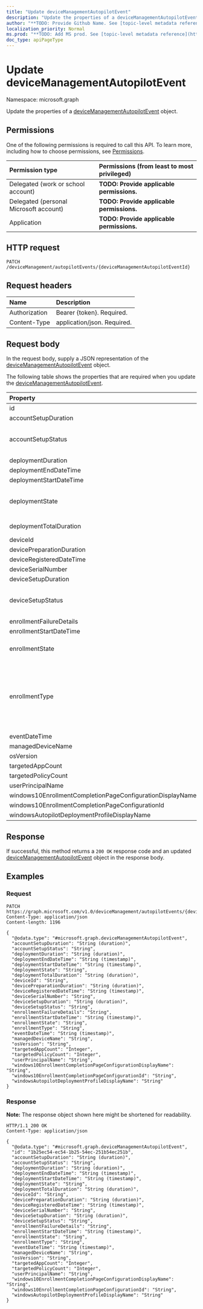 ```yaml
---
title: "Update deviceManagementAutopilotEvent"
description: "Update the properties of a deviceManagementAutopilotEvent object."
author: "**TODO: Provide Github Name. See [topic-level metadata reference](https://msgo.azurewebsites.net/add/document/guidelines/metadata.html#topic-level-metadata)**"
localization_priority: Normal
ms.prod: "**TODO: Add MS prod. See [topic-level metadata reference](https://msgo.azurewebsites.net/add/document/guidelines/metadata.html#topic-level-metadata)**"
doc_type: apiPageType
---
```


# Update deviceManagementAutopilotEvent
Namespace: microsoft.graph



Update the properties of a [deviceManagementAutopilotEvent](../resources/devicemanagementautopilotevent.md) object.

## Permissions
One of the following permissions is required to call this API. To learn more, including how to choose permissions, see [Permissions](/graph/permissions-reference).

|Permission type|Permissions (from least to most privileged)|
|:---|:---|
|Delegated (work or school account)|**TODO: Provide applicable permissions.**|
|Delegated (personal Microsoft account)|**TODO: Provide applicable permissions.**|
|Application|**TODO: Provide applicable permissions.**|

## HTTP request

<!-- {
  "blockType": "ignored"
}
-->
``` http
PATCH /deviceManagement/autopilotEvents/{deviceManagementAutopilotEventId}
```

## Request headers
|Name|Description|
|:---|:---|
|Authorization|Bearer {token}. Required.|
|Content-Type|application/json. Required.|

## Request body
In the request body, supply a JSON representation of the [deviceManagementAutopilotEvent](../resources/devicemanagementautopilotevent.md) object.

The following table shows the properties that are required when you update the [deviceManagementAutopilotEvent](../resources/devicemanagementautopilotevent.md).

|Property|Type|Description|
|:---|:---|:---|
|id|String|**TODO: Add Description** Inherited from [entity](../resources/entity.md)|
|accountSetupDuration|Duration|Time spent in user ESP.|
|accountSetupStatus|windowsAutopilotDeploymentState|Deployment status for the enrollment status page account setup phase. Possible values are: `unknown`, `success`, `inProgress`, `failure`, `successWithTimeout`, `notAttempted`, `disabled`.|
|deploymentDuration|Duration|Autopilot deployment duration including enrollment.|
|deploymentEndDateTime|DateTimeOffset|Deployment end time.|
|deploymentStartDateTime|DateTimeOffset|Deployment start time.|
|deploymentState|windowsAutopilotDeploymentState|Deployment state like Success, Failure, InProgress, SuccessWithTimeout. Possible values are: `unknown`, `success`, `inProgress`, `failure`, `successWithTimeout`, `notAttempted`, `disabled`.|
|deploymentTotalDuration|Duration|Total deployment duration from enrollment to Desktop screen.|
|deviceId|String|Device id associated with the object|
|devicePreparationDuration|Duration|Time spent in device enrollment.|
|deviceRegisteredDateTime|DateTimeOffset|Device registration date.|
|deviceSerialNumber|String|Device serial number.|
|deviceSetupDuration|Duration|Time spent in device ESP.|
|deviceSetupStatus|windowsAutopilotDeploymentState|Deployment status for the enrollment status page device setup phase. Possible values are: `unknown`, `success`, `inProgress`, `failure`, `successWithTimeout`, `notAttempted`, `disabled`.|
|enrollmentFailureDetails|String|Enrollment failure details.|
|enrollmentStartDateTime|DateTimeOffset|Device enrollment start date.|
|enrollmentState|enrollmentState|Enrollment state like Enrolled, Failed. Possible values are: `unknown`, `enrolled`, `pendingReset`, `failed`, `notContacted`, `blocked`.|
|enrollmentType|windowsAutopilotEnrollmentType|Enrollment type. Possible values are: `unknown`, `azureADJoinedWithAutopilotProfile`, `offlineDomainJoined`, `azureADJoinedUsingDeviceAuthWithAutopilotProfile`, `azureADJoinedUsingDeviceAuthWithoutAutopilotProfile`, `azureADJoinedWithOfflineAutopilotProfile`, `azureADJoinedWithWhiteGlove`, `offlineDomainJoinedWithWhiteGlove`, `offlineDomainJoinedWithOfflineAutopilotProfile`.|
|eventDateTime|DateTimeOffset|Time when the event occurred .|
|managedDeviceName|String|Managed device name.|
|osVersion|String|Device operating system version.|
|targetedAppCount|Int32|Count of applications targeted.|
|targetedPolicyCount|Int32|Count of policies targeted.|
|userPrincipalName|String|User principal name used to enroll the device.|
|windows10EnrollmentCompletionPageConfigurationDisplayName|String|Enrollment Status Page profile name|
|windows10EnrollmentCompletionPageConfigurationId|String|Enrollment Status Page profile ID|
|windowsAutopilotDeploymentProfileDisplayName|String|Autopilot profile name.|



## Response

If successful, this method returns a `200 OK` response code and an updated [deviceManagementAutopilotEvent](../resources/devicemanagementautopilotevent.md) object in the response body.

## Examples

### Request
<!-- {
  "blockType": "request",
  "name": "update_devicemanagementautopilotevent"
}
-->
``` http
PATCH https://graph.microsoft.com/v1.0/deviceManagement/autopilotEvents/{deviceManagementAutopilotEventId}
Content-Type: application/json
Content-length: 1196

{
  "@odata.type": "#microsoft.graph.deviceManagementAutopilotEvent",
  "accountSetupDuration": "String (duration)",
  "accountSetupStatus": "String",
  "deploymentDuration": "String (duration)",
  "deploymentEndDateTime": "String (timestamp)",
  "deploymentStartDateTime": "String (timestamp)",
  "deploymentState": "String",
  "deploymentTotalDuration": "String (duration)",
  "deviceId": "String",
  "devicePreparationDuration": "String (duration)",
  "deviceRegisteredDateTime": "String (timestamp)",
  "deviceSerialNumber": "String",
  "deviceSetupDuration": "String (duration)",
  "deviceSetupStatus": "String",
  "enrollmentFailureDetails": "String",
  "enrollmentStartDateTime": "String (timestamp)",
  "enrollmentState": "String",
  "enrollmentType": "String",
  "eventDateTime": "String (timestamp)",
  "managedDeviceName": "String",
  "osVersion": "String",
  "targetedAppCount": "Integer",
  "targetedPolicyCount": "Integer",
  "userPrincipalName": "String",
  "windows10EnrollmentCompletionPageConfigurationDisplayName": "String",
  "windows10EnrollmentCompletionPageConfigurationId": "String",
  "windowsAutopilotDeploymentProfileDisplayName": "String"
}
```


### Response
**Note:** The response object shown here might be shortened for readability.
<!-- {
  "blockType": "response",
  "truncated": true
}
-->
``` http
HTTP/1.1 200 OK
Content-Type: application/json

{
  "@odata.type": "#microsoft.graph.deviceManagementAutopilotEvent",
  "id": "1b25ec54-ec54-1b25-54ec-251b54ec251b",
  "accountSetupDuration": "String (duration)",
  "accountSetupStatus": "String",
  "deploymentDuration": "String (duration)",
  "deploymentEndDateTime": "String (timestamp)",
  "deploymentStartDateTime": "String (timestamp)",
  "deploymentState": "String",
  "deploymentTotalDuration": "String (duration)",
  "deviceId": "String",
  "devicePreparationDuration": "String (duration)",
  "deviceRegisteredDateTime": "String (timestamp)",
  "deviceSerialNumber": "String",
  "deviceSetupDuration": "String (duration)",
  "deviceSetupStatus": "String",
  "enrollmentFailureDetails": "String",
  "enrollmentStartDateTime": "String (timestamp)",
  "enrollmentState": "String",
  "enrollmentType": "String",
  "eventDateTime": "String (timestamp)",
  "managedDeviceName": "String",
  "osVersion": "String",
  "targetedAppCount": "Integer",
  "targetedPolicyCount": "Integer",
  "userPrincipalName": "String",
  "windows10EnrollmentCompletionPageConfigurationDisplayName": "String",
  "windows10EnrollmentCompletionPageConfigurationId": "String",
  "windowsAutopilotDeploymentProfileDisplayName": "String"
}
```

